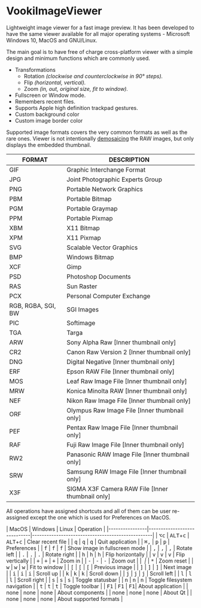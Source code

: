 # VookiImageViewer
Lightweight image viewer for a fast image preview. It has been developed to have the same viewer available for all major operating systems - Microsoft Windows 10, MacOS and GNU/Linux.

The main goal is to have free of charge cross-platform viewer with a simple design and minimum functions which are commonly used.

- Transformations
  - Rotation _(clockwise and counterclockwise in 90° steps)._
  - Flip _(horizontal, vertical)._
  - Zoom _(in, out, original size, fit to window)._
- Fullscreen or Window mode.
- Remembers recent files.
- Supports Apple high definition trackpad gestures.
- Custom background color
- Custom image border color

Supported image formats covers the very common formats as well as the rare ones. Viewer is not intentionally [demosaicing][1] the RAW images, but only displays the embedded thumbnail.


| FORMAT             | DESCRIPTION                                      |
|--------------------|--------------------------------------------------|
| GIF                | Graphic Interchange Format                       |
| JPG                | Joint Photographic Experts Group                 |
| PNG                | Portable Network Graphics                        |
| PBM                | Portable Bitmap                                  |
| PGM                | Portable Graymap                                 |
| PPM                | Portable Pixmap                                  |
| XBM                | X11 Bitmap                                       |
| XPM                | X11 Pixmap                                       |
| SVG                | Scalable Vector Graphics                         |
| BMP                | Windows Bitmap                                   |
| XCF                | Gimp                                             |
| PSD                | Photoshop Documents                              |
| RAS                | Sun Raster                                       |
| PCX                | Personal Computer Exchange                       |
| RGB, RGBA, SGI, BW | SGI Images                                       |
| PIC                | Softimage                                        |
| TGA                | Targa                                            |
| ARW                | Sony Alpha Raw [Inner thumbnail only]            |
| CR2                | Canon Raw Version 2 [Inner thumbnail only]       |
| DNG                | Digital Negative [Inner thumbnail only]          |
| ERF                | Epson RAW File [Inner thumbnail only]            |
| MOS                | Leaf Raw Image File [Inner thumbnail only]       |
| MRW                | Konica Minolta RAW [Inner thumbnail only]        |
| NEF                | Nikon Raw Image File [Inner thumbnail only]      |
| ORF                | Olympus Raw Image File [Inner thumbnail only]    |
| PEF                | Pentax Raw Image File [Inner thumbnail only]     |
| RAF                | Fuji Raw Image File [Inner thumbnail only]       |
| RW2                | Panasonic RAW Image File [Inner thumbnail only]  |
| SRW                | Samsung RAW Image File [Inner thumbnail only]    |
| X3F                | SIGMA X3F Camera RAW File [Inner thumbnail only] |


All operations have assigned shortcuts and all of them can be user re-assigned except the one which is used for Preferences on MacOS.


| MacOS          | Windows                     | Linux | Operation                                |
|----------------|-----------------------------|--------------------------------------------------|
| ﻿<kbd>﻿⌥c</kbd> | <kbd>ALT</kbd>+<kbd>c</kbd> | <kbd>ALT</kbd>+<kbd>c</kbd> | Clear recent file |
| ﻿<kbd>﻿q</kbd>   | <kbd>q</kbd>                | <kbd>q</kbd> | Quit application                 |
| ﻿<kbd>﻿﻿⌘,</kbd>  | <kbd>p</kbd>               | <kbd>p</kbd> | Preferences                       |
| ﻿<kbd>﻿f</kbd>   | <kbd>f</kbd>                | <kbd>f</kbd> | Show image in fullscreen mode    |
| ﻿<kbd>﻿,</kbd>   | <kbd>,</kbd>                | <kbd>,</kbd> | Rotate left                      |
| ﻿<kbd>﻿.</kbd>   | <kbd>.</kbd>                | <kbd>.</kbd> | Rotate right                     |
| ﻿<kbd>﻿h</kbd>   | <kbd>h</kbd>                | <kbd>h</kbd> | Flip horizontally                |
| ﻿<kbd>﻿v</kbd>   | <kbd>v</kbd>                | <kbd>v</kbd> | Flip vertically                  |
| ﻿<kbd>﻿+</kbd>   | <kbd>+</kbd>                | <kbd>+</kbd> | Zoom in                          |
| ﻿<kbd>﻿-</kbd>   | <kbd>-</kbd>                | <kbd>-</kbd> | Zoom out                         |
| ﻿<kbd>﻿*</kbd>   | <kbd>*</kbd>                | <kbd>*</kbd> | Zoom reset                       |
| ﻿<kbd>﻿w</kbd>   | <kbd>w</kbd>                | <kbd>w</kbd> | Fit to window                    |
| ﻿<kbd>﻿[</kbd>   | <kbd>[</kbd>                | <kbd>[</kbd> | Previous image                   |
| ﻿<kbd>﻿]</kbd>   | <kbd>]</kbd>                | <kbd>]</kbd> | Next image                       |
| ﻿<kbd>﻿i</kbd>   | <kbd>i</kbd>                | <kbd>i</kbd> | Scroll up                        |
| ﻿<kbd>﻿k</kbd>   | <kbd>k</kbd>                | <kbd>k</kbd> | Scroll down                      |
| ﻿<kbd>﻿j</kbd>   | <kbd>j</kbd>                | <kbd>j</kbd> | Scroll left                      |
| ﻿<kbd>﻿l</kbd>   | <kbd>l</kbd>                | <kbd>l</kbd> | Scroll right                     |
| ﻿<kbd>﻿s</kbd>   | <kbd>s</kbd>                | <kbd>s</kbd> | Toggle statusbar                 |
| ﻿<kbd>﻿n</kbd>   | <kbd>n</kbd>                | <kbd>n</kbd> | Toggle filesystem navigation     |
| ﻿<kbd>﻿t</kbd>   | <kbd>t</kbd>                | <kbd>t</kbd> | Toggle toolbar                   |
| ﻿<kbd>﻿F1</kbd>  | <kbd>F1</kbd>               | <kbd>F1</kbd>| About application                |
| ﻿none           | none                        | none         | About components                 |
| ﻿none           | none                        | none         | About Qt                         |
| ﻿none           | none                        | none         | About supported formats          |



[1]: https://en.wikipedia.org/wiki/Demosaicing
